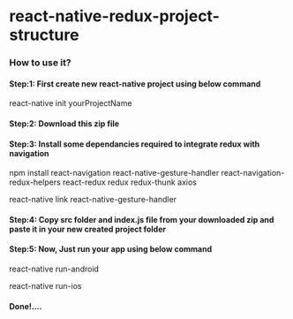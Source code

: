 # react-native-redux-project-structure

### How to use it?

#### Step:1: First create new react-native project using below command

react-native init yourProjectName

#### Step:2: Download this zip file

#### Step:3: Install some dependancies required to integrate redux with navigation

npm install react-navigation react-native-gesture-handler react-navigation-redux-helpers react-redux redux redux-thunk axios

react-native link react-native-gesture-handler

#### Step:4: Copy src folder and index.js file from your downloaded zip and paste it in your new created project folder

#### Step:5: Now, Just run your app using below command

react-native run-android

react-native run-ios

#### Done!....
